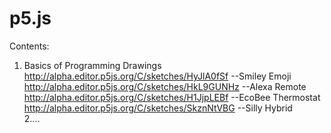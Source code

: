 # p5.js
Contents:
  1. Basics of Programming Drawings  <br/>
              http://alpha.editor.p5js.org/C/sketches/HyJlA0fSf     --Smiley Emoji  <br/>
              http://alpha.editor.p5js.org/C/sketches/HkL9GUNHz     --Alexa Remote  <br/>
              http://alpha.editor.p5js.org/C/sketches/H1JjpLEBf     --EcoBee Thermostat  <br/>
              http://alpha.editor.p5js.org/C/sketches/SkznNtVBG     --Silly Hybrid  <br/>
  2....
